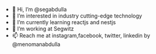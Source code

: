 - 👋 Hi, I’m @segabdulla
- 👀 I’m interested in industry cutting-edge technology
- 🌱 I’m currently learning reactjs and nestjs
- 💞️ I’m working at Segwitz
- 📫 Reach me at instagram,facebook, twitter, linkedin by @menomanabdulla

<!---
segabdulla/segabdulla is a ✨ special ✨ repository because its `README.md` (this file) appears on your GitHub profile.
You can click the Preview link to take a look at your changes.
--->
